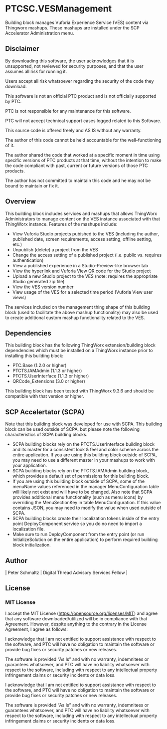 # PTCSC.VESManagement

Building block manages Vuforia Experience Service (VES) content via Thingworx mashups. These mashups are installed under the SCP Accelerator Administration menu. 

## Disclaimer

By downloading this software, the user acknowledges that it is unsupported, not reviewed for security purposes, and that the user assumes all risk for running it.

Users accept all risk whatsoever regarding the security of the code they download.

This software is not an official PTC product and is not officially supported by PTC.

PTC is not responsible for any maintenance for this software.

PTC will not accept technical support cases logged related to this Software.

This source code is offered freely and AS IS without any warranty.

The author of this code cannot be held accountable for the well-functioning of it.

The author shared the code that worked at a specific moment in time using specific versions of PTC products at that time, without the intention to make the code compliant with past, current or future versions of those PTC products.

The author has not committed to maintain this code and he may not be bound to maintain or fix it.

## Overview

This building block includes services and mashups that allows ThingWorx Administrators to manage content on the VES instance associated with that ThingWorx instance. Features of the mashups include:
- View Vuforia Studio projects pubished to the VES (including the author, published date, screen requirements, access setting, offline setting, etc.)
- Unpublish (delete) a project from the VES
- Change the access setting of a published project (i.e. public vs. requires authentication)
- View a published experience in a Studio-Preview-like browser tab
- View the hyperlink and Vuforia View QR code for the Studio project
- Upload a new Studio project to the VES (note: requires the appropriate Studio generated zip file)
- View the VES version number
- View usage of the VES for a selected time period (Vuforia View user views)

The services included on the management thing shape of this building block (used to facilitate the above mashup functionality) may also be used to create additional custom mashup functionality related to the VES.

## Dependencies

This building block has the following ThingWorx extension/building block dependencies which must be installed on a ThingWorx instance prior to installing this building block:
- PTC.Base (1.2.0 or higher)
- PTCTS.IAMAdmin (1.1.3 or higher)
- PTCTS.UserInterface (1.1.3 or higher)
- QRCode_Extensions (3.0 or higher)

This building block has been tested with ThingWorx 9.3.6 and should be compatible with that version or higher.

## SCP Accelertator (SCPA)
Note that this building block was developed for use with SCPA.  This building block can be used outside of SCPA, but please note the following characteristics of SCPA building blocks.
-	SCPA building blocks rely on the PTCTS.UserInterface building block and its master for a consistent look & feel and color scheme across the entire application.  If you are using this building block outside of SCPA, you may need to use a different master in your mashups to work with your application.
-	SCPA building blocks rely on the PTCTS.IAMAdmin building block, which provides a default set of permissions for this building block.
-	If you are using this building block outside of SCPA, some of the menuName values referenced in the manager MenuConfiguration table will likely not exist and will have to be changed.  Also note that SCPA provides additional menu functionality (such as menu icons) by overriding the MenuSectionKey in table MenuConfiguration.  If this value contains JSON, you may need to modify the value when used outside of SCPA. 
-	SCPA building blocks create their localization tokens inside of the entry point DeployComponent service so you do no need to import a localization file.  
-	Make sure to run DeployComponent from the entry point (or run InitializeSolution on the entire application) to perform required building block initialization.  

## Author
| Peter Schmaltz | Digital Thread Advisory Services Fellow |

## License

### MIT License

I accept the MIT License (https://opensource.org/licenses/MIT) and agree that any software downloaded/utilized will be in compliance with that Agreement. However, despite anything to the contrary in the License Agreement, I agree as follows:

I acknowledge that I am not entitled to support assistance with respect to the software, and PTC will have no obligation to maintain the software or provide bug fixes or security patches or new releases.

The software is provided “As Is” and with no warranty, indemnitees or guarantees whatsoever, and PTC will have no liability whatsoever with respect to the software, including with respect to any intellectual property infringement claims or security incidents or data loss.

I acknowledge that I am not entitled to support assistance with respect to the software, and PTC will have no obligation to maintain the software or provide bug fixes or security patches or new releases.

The software is provided “As Is” and with no warranty, indemnitees or guarantees whatsoever, and PTC will have no liability whatsoever with respect to the software, including with respect to any intellectual property infringement claims or security incidents or data loss.

